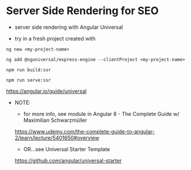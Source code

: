 # Server Side Rendering for SEO

  -  server side rendering with Angular Universal

  -  try in a fresh project created with

  `ng new <my-project-name>`

  ` ng add @nguniversal/express-engine --clientProject <my-project-name>
  `

  ` npm run build:ssr
  `

  ` npm run serve:ssr
  `

  https://angular.io/guide/universal

  - NOTE:

      - for more info, see module in Angular 8 - The Complete Guide w/ Maximilian Schwarzmüller

      https://www.udemy.com/the-complete-guide-to-angular-2/learn/lecture/5401650#overview

      - OR...see Universal Starter Template

      https://github.com/angular/universal-starter

